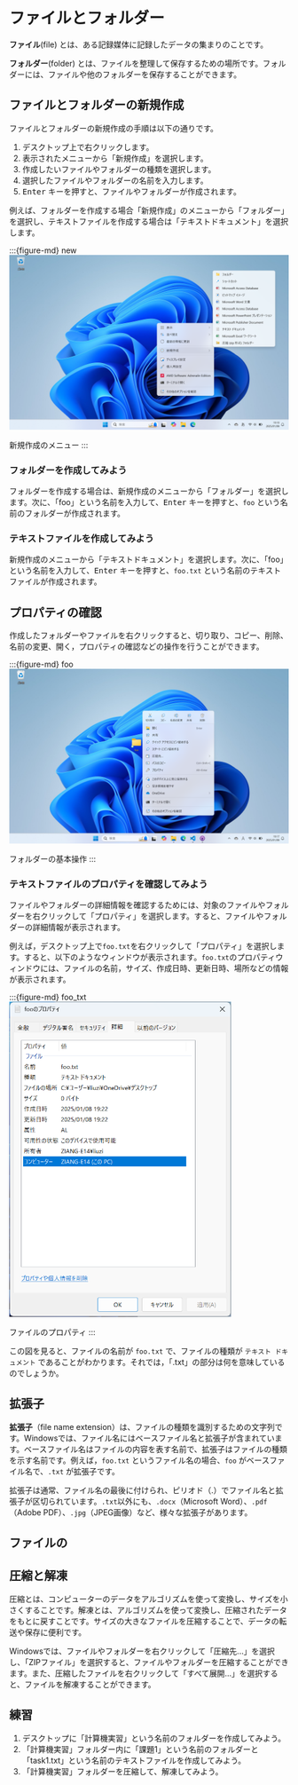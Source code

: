 # ファイルとフォルダー

**ファイル**(file) とは、ある記録媒体に記録したデータの集まりのことです。

**フォルダー**(folder) とは、ファイルを整理して保存するための場所です。フォルダーには、ファイルや他のフォルダーを保存することができます。

## ファイルとフォルダーの新規作成

ファイルとフォルダーの新規作成の手順は以下の通りです。

1. デスクトップ上で右クリックします。
2. 表示されたメニューから「新規作成」を選択します。
3. 作成したいファイルやフォルダーの種類を選択します。
4. 選択したファイルやフォルダーの名前を入力します。
5. <kbd>Enter</kbd> キーを押すと、ファイルやフォルダーが作成されます。

例えば、フォルダーを作成する場合「新規作成」のメニューから「フォルダー」を選択し、テキストファイルを作成する場合は「テキストドキュメント」を選択します。

:::{figure-md} new
<img src="./images/file/new.png" alt="Create New Folder" width="600px">

新規作成のメニュー
:::

### フォルダーを作成してみよう

フォルダーを作成する場合は、新規作成のメニューから「フォルダー」を選択します。次に、「foo」という名前を入力して、<kbd>Enter</kbd> キーを押すと、`foo` という名前のフォルダーが作成されます。

### テキストファイルを作成してみよう

新規作成のメニューから「テキストドキュメント」を選択します。次に、「foo」という名前を入力して、<kbd>Enter</kbd> キーを押すと、`foo.txt` という名前のテキストファイルが作成されます。

## プロパティの確認

作成したフォルダーやファイルを右クリックすると、切り取り、コピー、削除、名前の変更、開く，プロパティの確認などの操作を行うことができます。

:::{figure-md} foo
<img src="./images/file/foo.png" alt="Folder foo" width="600px">

フォルダーの基本操作
:::

### テキストファイルのプロパティを確認してみよう

ファイルやフォルダーの詳細情報を確認するためには、対象のファイルやフォルダーを右クリックして「プロパティ」を選択します。すると、ファイルやフォルダーの詳細情報が表示されます。

例えば，デスクトップ上で`foo.txt`を右クリックして「プロパティ」を選択します。すると、以下のようなウィンドウが表示されます。`foo.txt`のプロパティウィンドウには、ファイルの名前，サイズ、作成日時、更新日時、場所などの情報が表示されます。

:::{figure-md} foo_txt
<img src="./images/file/foo_txt.png" alt="foo.txt" width="400px">

ファイルのプロパティ
:::

この図を見ると、ファイルの名前が `foo.txt` で、ファイルの種類が `テキスト ドキュメント` であることがわかります。それでは，「.txt」の部分は何を意味しているのでしょうか。

## 拡張子

**拡張子**（file name extension）は、ファイルの種類を識別するための文字列です。Windowsでは、ファイル名にはベースファイル名と拡張子が含まれています。ベースファイル名はファイルの内容を表す名前で、拡張子はファイルの種類を示す名前です。例えば，`foo.txt` というファイル名の場合、`foo` がベースファイル名で、`.txt` が拡張子です。

拡張子は通常、ファイル名の最後に付けられ、ピリオド（.）でファイル名と拡張子が区切られています。`.txt`以外にも、`.docx`（Microsoft Word）、`.pdf`（Adobe PDF）、`.jpg`（JPEG画像）など、様々な拡張子があります。

## ファイルの

## 圧縮と解凍

圧縮とは、コンピューターのデータをアルゴリズムを使って変換し、サイズを小さくすることです。解凍とは、アルゴリズムを使って変換し、圧縮されたデータをもとに戻すことです。サイズの大きなファイルを圧縮することで、データの転送や保存に便利です。

Windowsでは、ファイルやフォルダーを右クリックして「圧縮先...」を選択し、「ZIPファイル」を選択すると、ファイルやフォルダーを圧縮することができます。また、圧縮したファイルを右クリックして「すべて展開...」を選択すると、ファイルを解凍することができます。

## 練習

1. デスクトップに「計算機実習」という名前のフォルダーを作成してみよう。
2. 「計算機実習」フォルダー内に「課題1」という名前のフォルダーと「task1.txt」という名前のテキストファイルを作成してみよう。
3. 「計算機実習」フォルダーを圧縮して、解凍してみよう。